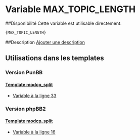 # Variable MAX_TOPIC_LENGTH

##Disponibilité
Cette variable est utilisable directement.

```html
{MAX_TOPIC_LENGTH}
```

##Description
[Ajouter une description](https://fa-tvars.appspot.com/var/MAX_TOPIC_LENGTH)

## Utilisations dans les templates

### Version PunBB

#### [Template modcp_split](punbb/modcp_split.md#readme)
* [Variable &agrave; la ligne 33](../punbb/modcp_split.tpl#L33)

### Version phpBB2

#### [Template modcp_split](subsilver/modcp_split.md#readme)
* [Variable &agrave; la ligne 16](../subsilver/modcp_split.tpl#L16)